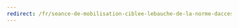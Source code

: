 ```yaml
---
redirect: /fr/seance-de-mobilisation-ciblee-lebauche-de-la-norme-daccessibilite-des-technologies-de-linformation-et-des-communications-tic/
---
```


